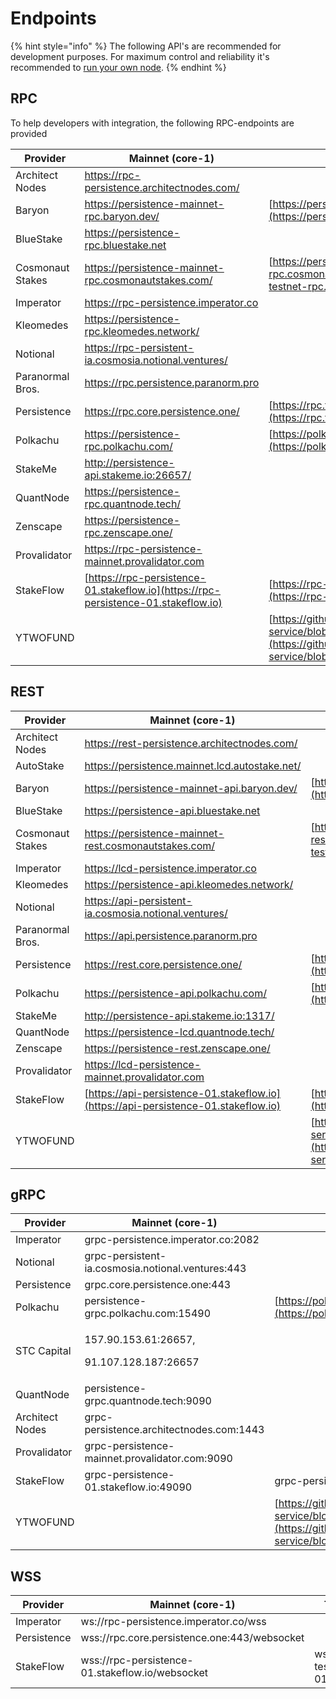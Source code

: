 # Endpoints

{% hint style="info" %}
The following API's are recommended for development purposes. For maximum control and reliability it's recommended to [run your own node](../nodes-and-endpoints/setup.md).
{% endhint %}

## RPC

To help developers with integration, the following RPC-endpoints are provided

| Provider         | Mainnet (core-1)                                                                   | Testnet (test-core-2)                                                                                                                                                                            |
| ---------------- | ---------------------------------------------------------------------------------- | ------------------------------------------------------------------------------------------------------------------------------------------------------------------------------------------------ |
| Architect Nodes  | https://rpc-persistence.architectnodes.com/                                        |                                                                                                                                                                                                  |
| Baryon           | https://persistence-mainnet-rpc.baryon.dev/                                        | [https://persistence-testnet-rpc.baryon.dev/](https://persistence-testnet-rpc.baryon.dev/)                                                                                                       |
| BlueStake        | https://persistence-rpc.bluestake.net                                              |                                                                                                                                                                                                  |
| Cosmonaut Stakes | https://persistence-mainnet-rpc.cosmonautstakes.com/                               | [https://persistence-testnet-rpc.cosmonautstakes.com/](https://persistence-testnet-rpc.cosmonautstakes.com/)                                                                                     |
| Imperator        | https://rpc-persistence.imperator.co                                               |                                                                                                                                                                                                  |
| Kleomedes        | https://persistence-rpc.kleomedes.network/                                         |                                                                                                                                                                                                  |
| Notional         | https://rpc-persistent-ia.cosmosia.notional.ventures/                              |                                                                                                                                                                                                  |
| Paranormal Bros. | https://rpc.persistence.paranorm.pro                                               |                                                                                                                                                                                                  |
| Persistence      | https://rpc.core.persistence.one/                                                  | [https://rpc.testnet2.persistence.one/](https://rpc.testnet2.persistence.one/)                                                                                                                   |
| Polkachu         | https://persistence-rpc.polkachu.com/                                              | [https://polkachu.com/testnets/persistence](https://polkachu.com/testnets/persistence)                                                                                                           |
| StakeMe          | http://persistence-api.stakeme.io:26657/                                           |                                                                                                                                                                                                  |
| QuantNode        | https://persistence-rpc.quantnode.tech/                                            |                                                                                                                                                                                                  |
| Zenscape         | https://persistence-rpc.zenscape.one/                                              |                                                                                                                                                                                                  |
| Provalidator     | https://rpc-persistence-mainnet.provalidator.com                                   |                                                                                                                                                                                                  |
| StakeFlow        | [https://rpc-persistence-01.stakeflow.io](https://rpc-persistence-01.stakeflow.io) | [https://rpc-persistence-testnet-01.stakeflow.io/](https://rpc-persistence-testnet-01.stakeflow.io/)                                                                                             |
| YTWOFUND         |                                                                                    | [https://github.com/YTWOFUND/PersistenceCore-service/blob/main/PersistenceCoreTestnet/README.md](https://github.com/YTWOFUND/PersistenceCore-service/blob/main/PersistenceCoreTestnet/README.md) |

## REST

| Provider         | Mainnet (core-1)                                                                   | Testnet (test-core-2)                                                                                                                                                                            |
| ---------------- | ---------------------------------------------------------------------------------- | ------------------------------------------------------------------------------------------------------------------------------------------------------------------------------------------------ |
| Architect Nodes  | https://rest-persistence.architectnodes.com/                                       |                                                                                                                                                                                                  |
| AutoStake        | https://persistence.mainnet.lcd.autostake.net/                                     |                                                                                                                                                                                                  |
| Baryon           | https://persistence-mainnet-api.baryon.dev/                                        | [https://persistence-testnet-api.baryon.dev/](https://persistence-testnet-api.baryon.dev/)                                                                                                       |
| BlueStake        | https://persistence-api.bluestake.net                                              |                                                                                                                                                                                                  |
| Cosmonaut Stakes | https://persistence-mainnet-rest.cosmonautstakes.com/                              | [https://persistence-testnet-rest.cosmonautstakes.com/](https://persistence-testnet-rest.cosmonautstakes.com/)                                                                                   |
| Imperator        | https://lcd-persistence.imperator.co                                               |                                                                                                                                                                                                  |
| Kleomedes        | https://persistence-api.kleomedes.network/                                         |                                                                                                                                                                                                  |
| Notional         | https://api-persistent-ia.cosmosia.notional.ventures/                              |                                                                                                                                                                                                  |
| Paranormal Bros. | https://api.persistence.paranorm.pro                                               |                                                                                                                                                                                                  |
| Persistence      | https://rest.core.persistence.one/                                                 | [https://rest.testnet2.persistence.one/](https://rest.testnet2.persistence.one/)                                                                                                                 |
| Polkachu         | https://persistence-api.polkachu.com/                                              | [https://polkachu.com/testnets/persistence](https://polkachu.com/testnets/persistence)                                                                                                           |
| StakeMe          | http://persistence-api.stakeme.io:1317/                                            |                                                                                                                                                                                                  |
| QuantNode        | https://persistence-lcd.quantnode.tech/                                            |                                                                                                                                                                                                  |
| Zenscape         | https://persistence-rest.zenscape.one/                                             |                                                                                                                                                                                                  |
| Provalidator     | https://lcd-persistence-mainnet.provalidator.com                                   |                                                                                                                                                                                                  |
| StakeFlow        | [https://api-persistence-01.stakeflow.io](https://api-persistence-01.stakeflow.io) | [https://api-persistence-testnet-01.stakeflow.io/](https://api-persistence-testnet-01.stakeflow.io/)                                                                                             |
| YTWOFUND         |                                                                                    | [https://github.com/YTWOFUND/PersistenceCore-service/blob/main/PersistenceCoreTestnet/README.md](https://github.com/YTWOFUND/PersistenceCore-service/blob/main/PersistenceCoreTestnet/README.md) |

## gRPC

| Provider        | Mainnet (core-1)                                       | Testnet (test-core-2)                                                                                                                                                                            |
| --------------- | ------------------------------------------------------ | ------------------------------------------------------------------------------------------------------------------------------------------------------------------------------------------------ |
| Imperator       | grpc-persistence.imperator.co:2082                     |                                                                                                                                                                                                  |
| Notional        | grpc-persistent-ia.cosmosia.notional.ventures:443      |                                                                                                                                                                                                  |
| Persistence     | grpc.core.persistence.one:443                          |                                                                                                                                                                                                  |
| Polkachu        | persistence-grpc.polkachu.com:15490                    | [https://polkachu.com/testnets/persistence](https://polkachu.com/testnets/persistence)                                                                                                           |
| STC Capital     | <p>157.90.153.61:26657,</p><p>91.107.128.187:26657</p> |                                                                                                                                                                                                  |
| QuantNode       | persistence-grpc.quantnode.tech:9090                   |                                                                                                                                                                                                  |
| Architect Nodes | grpc-persistence.architectnodes.com:1443               |                                                                                                                                                                                                  |
| Provalidator    | grpc-persistence-mainnet.provalidator.com:9090         |                                                                                                                                                                                                  |
| StakeFlow       | grpc-persistence-01.stakeflow.io:49090                 | grpc-persistence-testnet-01.stakeflow.io:11001                                                                                                                                                   |
| YTWOFUND        |                                                        | [https://github.com/YTWOFUND/PersistenceCore-service/blob/main/PersistenceCoreTestnet/README.md](https://github.com/YTWOFUND/PersistenceCore-service/blob/main/PersistenceCoreTestnet/README.md) |

## WSS

| Provider    | Mainnet (core-1)                                | Testnet (test-core-2)                                   |
| ----------- | ----------------------------------------------- | ------------------------------------------------------- |
| Imperator   | ws://rpc-persistence.imperator.co/wss           |                                                         |
| Persistence | wss://rpc.core.persistence.one:443/websocket    |                                                         |
| StakeFlow   | wss://rpc-persistence-01.stakeflow.io/websocket | wss://rpc-persistence-testnet-01.stakeflow.io/websocket |
